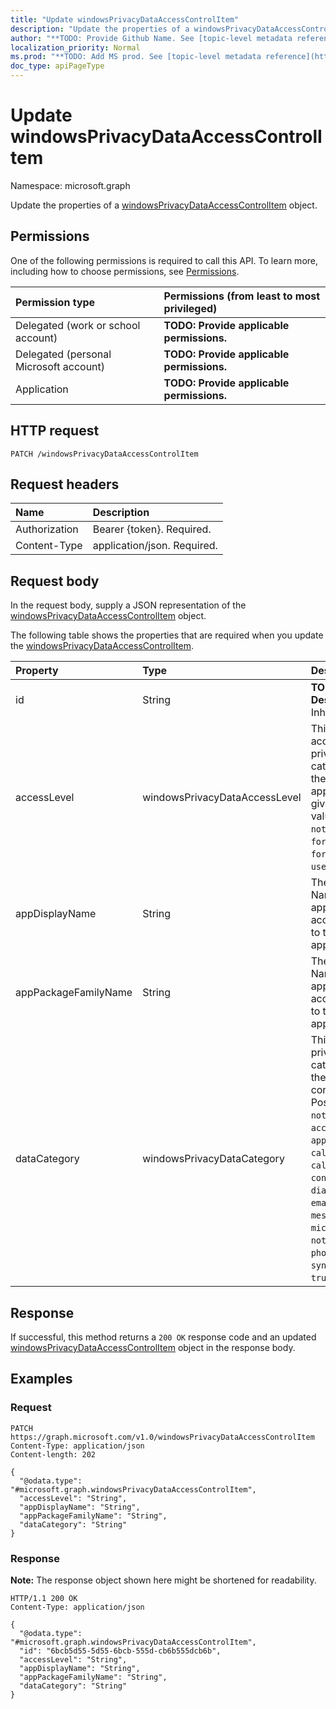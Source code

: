```yaml
---
title: "Update windowsPrivacyDataAccessControlItem"
description: "Update the properties of a windowsPrivacyDataAccessControlItem object."
author: "**TODO: Provide Github Name. See [topic-level metadata reference](https://msgo.azurewebsites.net/add/document/guidelines/metadata.html#topic-level-metadata)**"
localization_priority: Normal
ms.prod: "**TODO: Add MS prod. See [topic-level metadata reference](https://msgo.azurewebsites.net/add/document/guidelines/metadata.html#topic-level-metadata)**"
doc_type: apiPageType
---
```


# Update windowsPrivacyDataAccessControlItem
Namespace: microsoft.graph



Update the properties of a [windowsPrivacyDataAccessControlItem](../resources/windowsprivacydataaccesscontrolitem.md) object.

## Permissions
One of the following permissions is required to call this API. To learn more, including how to choose permissions, see [Permissions](/graph/permissions-reference).

|Permission type|Permissions (from least to most privileged)|
|:---|:---|
|Delegated (work or school account)|**TODO: Provide applicable permissions.**|
|Delegated (personal Microsoft account)|**TODO: Provide applicable permissions.**|
|Application|**TODO: Provide applicable permissions.**|

## HTTP request

<!-- {
  "blockType": "ignored"
}
-->
``` http
PATCH /windowsPrivacyDataAccessControlItem
```

## Request headers
|Name|Description|
|:---|:---|
|Authorization|Bearer {token}. Required.|
|Content-Type|application/json. Required.|

## Request body
In the request body, supply a JSON representation of the [windowsPrivacyDataAccessControlItem](../resources/windowsprivacydataaccesscontrolitem.md) object.

The following table shows the properties that are required when you update the [windowsPrivacyDataAccessControlItem](../resources/windowsprivacydataaccesscontrolitem.md).

|Property|Type|Description|
|:---|:---|:---|
|id|String|**TODO: Add Description** Inherited from [entity](../resources/entity.md)|
|accessLevel|windowsPrivacyDataAccessLevel|This indicates an access level for the privacy data category to which the specified application will be given to. Possible values are: `notConfigured`, `forceAllow`, `forceDeny`, `userInControl`.|
|appDisplayName|String|The Package Family Name of a Windows app. When set, the access level applies to the specified application.|
|appPackageFamilyName|String|The Package Family Name of a Windows app. When set, the access level applies to the specified application.|
|dataCategory|windowsPrivacyDataCategory|This indicates a privacy data category to which the specific access control will apply. Possible values are: `notConfigured`, `accountInfo`, `appsRunInBackground`, `calendar`, `callHistory`, `camera`, `contacts`, `diagnosticsInfo`, `email`, `location`, `messaging`, `microphone`, `motion`, `notifications`, `phone`, `radios`, `tasks`, `syncWithDevices`, `trustedDevices`.|



## Response

If successful, this method returns a `200 OK` response code and an updated [windowsPrivacyDataAccessControlItem](../resources/windowsprivacydataaccesscontrolitem.md) object in the response body.

## Examples

### Request
<!-- {
  "blockType": "request",
  "name": "update_windowsprivacydataaccesscontrolitem"
}
-->
``` http
PATCH https://graph.microsoft.com/v1.0/windowsPrivacyDataAccessControlItem
Content-Type: application/json
Content-length: 202

{
  "@odata.type": "#microsoft.graph.windowsPrivacyDataAccessControlItem",
  "accessLevel": "String",
  "appDisplayName": "String",
  "appPackageFamilyName": "String",
  "dataCategory": "String"
}
```


### Response
**Note:** The response object shown here might be shortened for readability.
<!-- {
  "blockType": "response",
  "truncated": true
}
-->
``` http
HTTP/1.1 200 OK
Content-Type: application/json

{
  "@odata.type": "#microsoft.graph.windowsPrivacyDataAccessControlItem",
  "id": "6bcb5d55-5d55-6bcb-555d-cb6b555dcb6b",
  "accessLevel": "String",
  "appDisplayName": "String",
  "appPackageFamilyName": "String",
  "dataCategory": "String"
}
```

